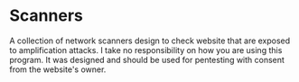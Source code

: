 # Scanners
A collection of network scanners design to check website that are exposed to amplification attacks.
I take no responsibility on how you are using this program.
It was designed and should be used for pentesting with consent from the website's owner.
